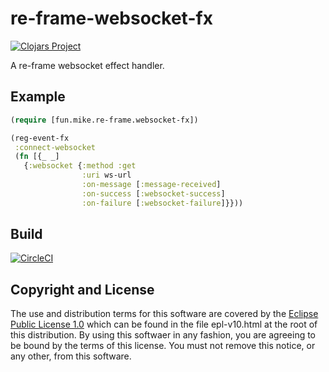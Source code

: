 # re-frame-websocket-fx

[![Clojars Project](https://img.shields.io/clojars/v/fun.mike/re-frame-websocket-fx.svg)](https://clojars.org/fun.mike/re-frame-websocket-fx)

A re-frame websocket effect handler.

## Example

```clojure
(require [fun.mike.re-frame.websocket-fx])

(reg-event-fx
 :connect-websocket
 (fn [{_ _]
   {:websocket {:method :get
                :uri ws-url
                :on-message [:message-received]
                :on-success [:websocket-success]
                :on-failure [:websocket-failure]}}))
```

## Build

[![CircleCI](https://circleci.com/gh/mike706574/re-frame-websocket-fx.svg?style=svg)](https://circleci.com/gh/mike706574/re-frame-websocket-fx)

## Copyright and License

The use and distribution terms for this software are covered by the
[Eclipse Public License 1.0] which can be found in the file
epl-v10.html at the root of this distribution. By using this softwaer
in any fashion, you are agreeing to be bound by the terms of this
license. You must not remove this notice, or any other, from this
software.

[Eclipse Public License 1.0]: http://opensource.org/licenses/eclipse-1.0.php
